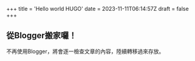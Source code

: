 +++
title = 'Hello world HUGO'
date = 2023-11-11T06:14:57Z
draft = false
+++

## 從Blogger搬家囉！

不再使用Blogger，將會逐一檢查文章的內容，陸續轉移過來存放。